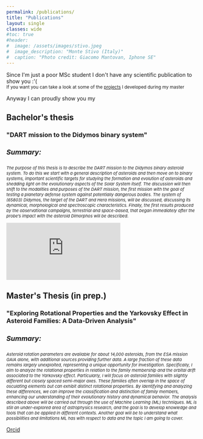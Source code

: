 ```yaml
---
permalink: /publications/
title: "Publications"
layout: single
classes: wide
#toc: true
#header:
#  image: /assets/images/stivo.jpeg
#  image_description: "Monte Stivo (Italy)"
#  caption: "Photo credit: Giacomo Mantovan, Iphone SE"
---
```

<p>Since I'm just a poor MSc student I don't have any scientific publication to show you :'( <br>
<small>If you want you can take a look at some of the <a href="https://berto70.github.io/research/">projects</a> I developed during my master</small></p>
<!-- <p> Anyway I can proudly show you my <b>Bachelor's thesis</b>!<br>
<small>If you want you can take a look at some of the [projects](/research/) I developed during my master</small></p> -->
Anyway I can proudly show you my 
<h2>Bachelor's thesis</h2>
<h3> "DART mission to the Didymos binary system" </h3>
<h4 style="font-size:18px"><i>Summary:</i></h4>
<p style="font-size:11px"><i>The purpose of this thesis is to describe the DART mission to the Didymos binary asteroid system. To do this we start with a general description of asteroids and then move on to binary systems, important scientific
targets for studying the formation and evolution of asteroids and shedding light on the evolutionary aspects of the Solar System itself. The discussion will then shift to the modalities and purposes of the DART mission,
the first mission with the goal of testing a planetary defense system against potentially dangerous bodies. The system of (65803) Didymos, the target of the DART and Hera missions, will be discussed, discussing its dynamical,
morphological and spectroscopic characteristics. Finally, the first results produced by the observational campaigns, terrestrial and space-based, that began immediately after the probe’s impact with the asteroid Dimorphos will be
described.</i></p>

<embed src="https://berto70.github.io/assets/files/bertinelli_gabriele_thesis.pdf" type="application/pdf" />

<!-- <h2>Peer-reviewed publications</h2> -->
<p></p>
<h2 id="master"><b>Master's Thesis</b> (in prep.)</h2>
<h3> "Exploring Rotational Properties and the Yarkovsky Effect in Asteroid Families: A Data-Driven Analysis"</h3>
<h4 style="font-size:18px"><i>Summary:</i></h4>
<p style="font-size:11px"><i>Asteroid rotation parameters are available for about 14,000 asteroids, from the ESA mission GAIA alone, with additional sources providing further data. A large fraction of these data remains largely unexploited, representing a unique opportunity for investigation. Specifically, I aim to analyze the rotational properties in relation to the family membership and the orbital drift associated to the Yarkovsky effect.
Particularly, I will focus on asteroid families with slightly different but closely spaced semi-major axes. These families often overlap in the space of osculating elements but can exhibit distinct rotational properties. By identifying and analyzing these differences, we can improve the classification and distinction of family members, enhancing our understanding of their evolutionary history and dynamical behavior. The analysis described above will be carried out through the use of Machine Learning (ML) techniques.
ML is still an under-explored area of astrophysics research, and the goal is to develop knowledge and tools that can be applied in different contexts. Another goal will be to understand what possibilities and limitations ML has with respect to data and the topic I am going to cover.</i></p>


<p></p>
<p>
<span class="fab fa-fw fa-orcid"></span><a href="https://orcid.org/0009-0007-8256-3550">Orcid</a></p>

<!--- <p> 
<link rel="stylesheet" href="https://cdn.jsdelivr.net/gh/jpswalsh/academicons/css/academicons.min.css">
<span class="ai fa-fw ai-google-scholar-square ai-1x"></span><a href="https://scholar.google.com/citations?user=2XiNx-EAAAAJ&hl=en&oi=ao">Google Scholar</a><p> -->
